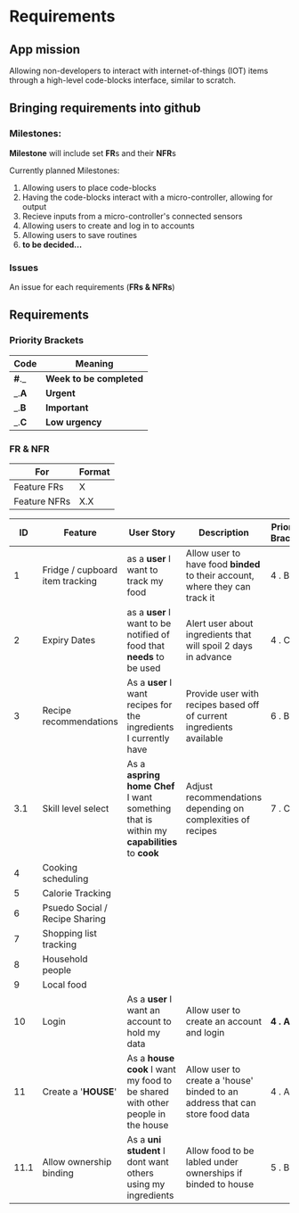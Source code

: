 # Requirements

## App mission

Allowing non-developers to interact with internet-of-things (IOT) items through a high-level code-blocks interface, similar to scratch.

## Bringing requirements into github

### Milestones:

**Milestone** will include set **FR**s and their **NFR**s

Currently planned Milestones:

1. Allowing users to place code-blocks
2. Having the code-blocks interact with a micro-controller, allowing for output
3. Recieve inputs from a micro-controller's connected sensors
4. Allowing users to create and log in to accounts
5. Allowing users to save routines
6. **to be decided...**

### Issues

An issue for each requirements (**FRs & NFRs**)

## Requirements

### Priority Brackets

| Code     | Meaning                  |
| -------- | ------------------------ |
| **#**.\_ | **Week to be completed** |
| \_.**A** | **Urgent**               |
| \_.**B** | **Important**            |
| \_.**C** | **Low urgency**          |

### FR & NFR

| For          | Format |
| ------------ | ------ |
| Feature FRs  | X      |
| Feature NFRs | X.X    |

| ID   | Feature                         | User Story                                                                                 | Description                                                                  | Priority Bracket | Complete? |
| ---- | ------------------------------- | ------------------------------------------------------------------------------------------ | ---------------------------------------------------------------------------- | ---------------- | --------- |
| 1    | Fridge / cupboard item tracking | as a **user** I want to track my food                                                      | Allow user to have food **binded** to their account, where they can track it | 4 . B            | &cross;   |
| 2    | Expiry Dates                    | as a **user** I want to be notified of food that **needs** to be used                      | Alert user about ingredients that will spoil 2 days in advance               | 4 . C            | &cross;   |
| 3    | Recipe recommendations          | As a **user** I want recipes for the ingredients I currently have                          | Provide user with recipes based off of current ingredients available         | 6 . B            | &cross;   |
| 3.1  | Skill level select              | As a **aspring home Chef** I want something that is within my **capabilities** to **cook** | Adjust recommendations depending on complexities of recipes                  | 7 . C            | &cross;   |
| 4    | Cooking scheduling              |
| 5    | Calorie Tracking                |
| 6    | Psuedo Social / Recipe Sharing  |
| 7    | Shopping list tracking          |
| 8    | Household people                |
| 9    | Local food                      |
| 10   | Login                           | As a **user** I want an account to hold my data                                            | Allow user to create an account and login                                    | **4 . A**        | &cross;   |
| 11   | Create a '**HOUSE**'            | As a **house cook** I want my food to be shared with other people in the house             | Allow user to create a 'house' binded to an address that can store food data | 4 . A            | &cross;   |
| 11.1 | Allow ownership binding         | As a **uni student** I dont want others using my ingredients                               | Allow food to be labled under ownerships if binded to house                  | 5 . B            | &cross;   |
